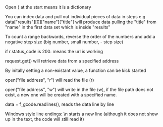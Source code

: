 Open { at the start means it is a dictionary

You can index data and pull out individual pieces of data in steps
e.g data["results"][0]["name"]["title"] will produce data pulling the "title" from "name" in the first data set which is inside "results" 

To count a range backwards, reverse the order of the numbers and add a negative step size (big number, small number, - step size)

if r.status_code is 200: means the url is working

request.get() will retrieve data from a specified address

By initally setting a non-existant value, a function can be kick started

open("file address", "r") will read the file (r)

open("file address", "w") will write in the file (w), if the file path does not exist, a new one will be created with a specified name.

data = f_gcode.readlines(), reads the data line by line

Windows style line endings: \n starts a new line (although it does not show up in the text, the code will still read it)
